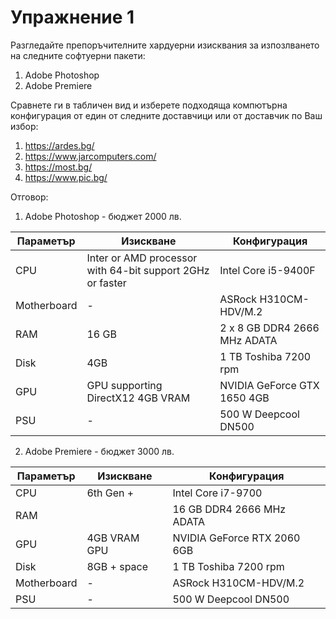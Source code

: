 # Упражнение 1 

Разгледайте препоръчителните хардуерни изисквания за изпозлването на следните софтуерни пакети:
1. Adobe Photoshop 
2. Adobe Premiere

Сравнете ги в табличен вид и изберете подходяща компютърна конфигурация от един от следните доставчици или от доставчик по Ваш избор:
1. https://ardes.bg/
2. https://www.jarcomputers.com/
3. https://most.bg/
4. https://www.pic.bg/


Отговор:

1. Adobe Photoshop - бюджет 2000 лв. 

Параметър | Изискване | Конфигурация
------------ | -------------| -------------
CPU | Inter or AMD processor with 64-bit support 2GHz or faster | Intel Core i5-9400F 
Motherboard | - | ASRock H310CM-HDV/M.2
RAM | 16 GB | 2 x 8 GB DDR4 2666 MHz ADATA
Disk | 4GB | 1 TB Toshiba 7200 rpm
GPU | GPU supporting DirectX12 4GB VRAM | NVIDIA GeForce GTX 1650 4GB
PSU | - | 500 W Deepcool DN500

2. Adobe Premiere - бюджет 3000 лв. 

Параметър | Изискване | Конфигурация
------------ | -------------| -------------
CPU | 6th Gen + | Intel Core i7-9700 
RAM |  | 16 GB DDR4 2666 MHz ADATA
GPU | 4GB VRAM GPU | NVIDIA GeForce RTX 2060 6GB
Disk | 8GB + space | 1 TB Toshiba 7200 rpm
Motherboard | - | ASRock H310CM-HDV/M.2
PSU | - | 500 W Deepcool DN500 
